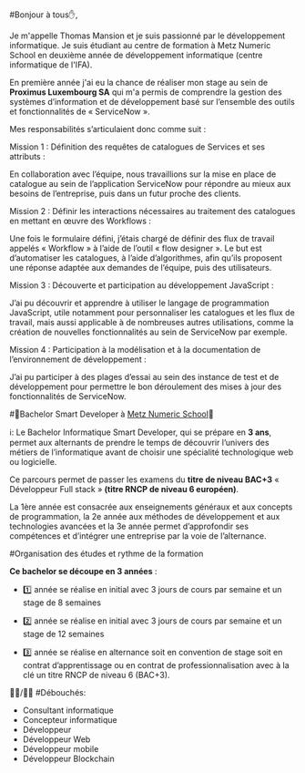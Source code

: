 #Bonjour à tous✋,

Je m'appelle Thomas Mansion et je suis passionné par le développement informatique. Je suis étudiant au centre de formation à Metz Numeric School en deuxième année de développement informatique (centre informatique de l'IFA).

 En première année j'ai eu la chance de réaliser mon stage au sein de **Proximus Luxembourg SA** qui m'a permis de comprendre la gestion des systèmes d’information et de développement basé sur l’ensemble des outils et fonctionnalités de « ServiceNow ». 
 
 Mes responsabilités s’articulaient donc comme suit :
 
Mission 1 : Définition des requêtes de catalogues de Services et ses attributs :

En collaboration avec l’équipe, nous travaillions sur la mise en place de catalogue au sein de l’application ServiceNow pour répondre au mieux aux besoins de l’entreprise, puis dans un futur proche des clients. 

Mission 2 : Définir les interactions nécessaires au traitement des catalogues en mettant en œuvre des Workflows :

Une fois le formulaire défini, j’étais chargé de définir des flux de travail appelés « Workflow » à l’aide de l’outil « flow designer ». Le but est d’automatiser les catalogues, à l’aide d’algorithmes, afin qu’ils proposent une réponse adaptée aux demandes de l’équipe, puis des utilisateurs. 

Mission 3 : Découverte et participation au développement JavaScript : 

J’ai pu découvrir et apprendre à utiliser le langage de programmation JavaScript, utile notamment pour personnaliser les catalogues et les flux de travail, mais aussi applicable à de nombreuses autres utilisations, comme la création de nouvelles fonctionnalités au sein de ServiceNow par exemple.

Mission 4 : Participation à la modélisation et à la documentation de l’environnement de développement : 

J’ai pu participer à des plages d’essai au sein des instance de test et de développement pour permettre le bon déroulement des mises à jour des fonctionnalités de ServiceNow.


#📣Bachelor Smart Developer à [Metz Numeric School](https://www.linkedin.com/school/metz-numeric-school/about/)📣

ℹ️: Le Bachelor Informatique Smart Developer, qui se prépare en **3 ans**, permet aux alternants de prendre le temps de découvrir l’univers des métiers de l’informatique avant de choisir une spécialité technologique web ou logicielle.

Ce parcours permet de passer les examens du **titre de niveau BAC+3** « Développeur Full stack » **(titre RNCP de niveau 6 européen)**.

La 1ère année est consacrée aux enseignements généraux et aux concepts de programmation, la 2e année aux méthodes de développement et aux technologies avancées et la 3e année permet d’approfondir ses compétences et d’intégrer une entreprise par la voie de l’alternance.

#Organisation des études et rythme de la formation

**Ce bachelor se découpe en 3 années** :

- 1️⃣ année se réalise en initial avec 3 jours de cours par semaine et un stage de 8 semaines

- 2️⃣ année se réalise en initial avec 3 jours de cours par semaine et un stage de 12 semaines

- 3️⃣ année se réalise en alternance soit en convention de stage soit en contrat d’apprentissage ou en contrat de professionnalisation avec à la clé un titre RNCP de niveau 6 (BAC+3).

👨‍💻/👩‍💻 #Débouchés:

- Consultant informatique
- Concepteur informatique
- Développeur
- Développeur Web
- Développeur mobile
- Développeur Blockchain



